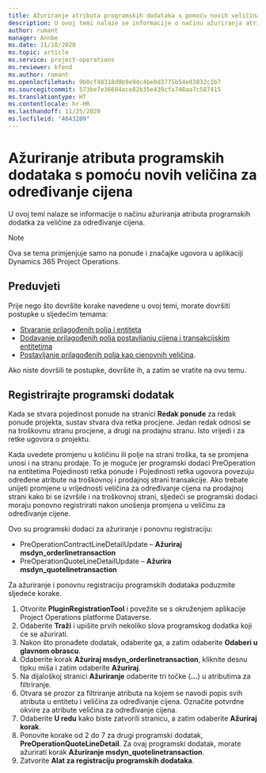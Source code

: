 ```yaml
---
title: Ažuriranje atributa programskih dodataka s pomoću novih veličina za određivanje cijena
description: U ovoj temi nalaze se informacije o načinu ažuriranja atributa programskih dodatka za veličine za određivanje cijena.
author: rumant
manager: Annbe
ms.date: 11/18/2020
ms.topic: article
ms.service: project-operations
ms.reviewer: kfend
ms.author: rumant
ms.openlocfilehash: 9b0cf48318d0b9e94c4be0d3775b54e83832c1b7
ms.sourcegitcommit: 573be7e36604ace82b35e439cfa748aa7c587415
ms.translationtype: HT
ms.contentlocale: hr-HR
ms.lasthandoff: 11/25/2020
ms.locfileid: "4643209"
---
```

# <a name="update-plug-in-attributes-with-new-pricing-dimensions"></a>Ažuriranje atributa programskih dodataka s pomoću novih veličina za određivanje cijena

U ovoj temi nalaze se informacije o načinu ažuriranja atributa programskih dodatka za veličine za određivanje cijena.

> [!NOTE]
> Ova se tema primjenjuje samo na ponude i značajke ugovora u aplikaciji Dynamics 365 Project Operations.

## <a name="prerequisites"></a>Preduvjeti
Prije nego što dovršite korake navedene u ovoj temi, morate dovršiti postupke u sljedećim temama:

  - [Stvaranje prilagođenih polja i entiteta](create-custom-fields-entities-pricing-dimensions.md) 
  - [Dodavanje prilagođenih polja postavljanju cijena i transakcijskim entitetima](add-custom-fields-price-setup-transactional-entities.md)
  - [Postavljanje prilagođenih polja kao cjenovnih veličina](set-up-custom-fields-pricing-dimensions.md). 
  
Ako niste dovršili te postupke, dovršite ih, a zatim se vratite na ovu temu.

## <a name="register-a-plug-in"></a>Registrirajte programski dodatak
Kada se stvara pojedinost ponude na stranici **Redak ponude** za redak ponude projekta, sustav stvara dva retka procjene. Jedan redak odnosi se na troškovnu stranu procjene, a drugi na prodajnu stranu. Isto vrijedi i za retke ugovora o projektu.

Kada uvedete promjenu u količinu ili polje na strani troška, ta se promjena unosi i na stranu prodaje. To je moguće jer programski dodaci PreOperation na entitetima Pojedinosti retka ponude i Pojedinosti retka ugovora povezuju određene atribute na troškovnoj i prodajnoj strani transakcije. Ako trebate unijeti promjene u vrijednosti veličina za određivanje cijena na prodajnoj strani kako bi se izvršile i na troškovnoj strani, sljedeći se programski dodaci moraju ponovno registrirati nakon unošenja promjena u veličinu za određivanje cijene.

Ovo su programski dodaci za ažuriranje i ponovnu registraciju:

- PreOperationContractLineDetailUpdate – **Ažuriraj msdyn_orderlinetransaction**
- PreOperationQuoteLineDetailUpdate – **Ažurira msdyn_quotelinetransaction**

Za ažuriranje i ponovnu registraciju programskih dodataka poduzmite sljedeće korake.

1. Otvorite **PluginRegistrationTool** i povežite se s okruženjem aplikacije Project Operations platforme Dataverse.
2. Odaberite **Traži** i upišite prvih nekoliko slova programskog dodatka koji će se ažurirati.
3. Nakon što pronađete dodatak, odaberite ga, a zatim odaberite **Odaberi u glavnom obrascu**.
4. Odaberite korak **Ažuriraj msdyn_orderlinetransaction**, kliknite desnu tipku miša i zatim odaberite **Ažuriraj**.
5. Na dijaloškoj stranici **Ažuriranje** odaberite tri točke (**...**) u atributima za filtriranje.
6. Otvara se prozor za filtriranje atributa na kojem se navodi popis svih atributa u entitetu i veličina za određivanje cijena. Označite potvrdne okvire za atribute veličina za određivanje cijena.
7. Odaberite **U redu** kako biste zatvorili stranicu, a zatim odaberite **Ažuriraj korak**.
8. Ponovite korake od 2 do 7 za drugi programski dodatak, **PreOperationQuoteLineDetail**. Za ovaj programski dodatak, morate ažurirati korak **Ažuriranje msdyn_quotelinetransaction**.
9. Zatvorite **Alat za registraciju programskih dodataka**.
